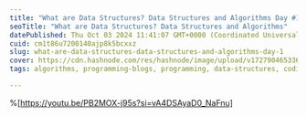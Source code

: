 ```yaml
---
title: "What are Data Structures? Data Structures and Algorithms Day #1"
seoTitle: "What are Data Structures? Data Structures and Algorithms"
datePublished: Thu Oct 03 2024 11:41:07 GMT+0000 (Coordinated Universal Time)
cuid: cm1t86u7200140ajp8k5bcxxz
slug: what-are-data-structures-data-structures-and-algorithms-day-1
cover: https://cdn.hashnode.com/res/hashnode/image/upload/v1727904653369/d950212d-7557-4c8f-96b6-f99ae4316a99.png
tags: algorithms, programming-blogs, programming, data-structures, coding, programming-languages, data-structure-and-algorithms

---
```


%[https://youtu.be/PB2MOX-j95s?si=vA4DSAyaD0_NaFnu]
